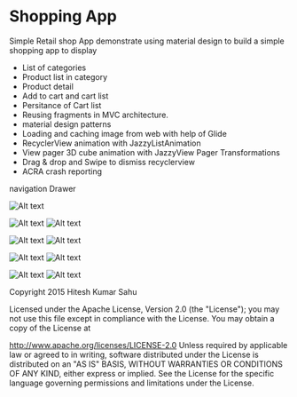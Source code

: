 # Shopping App 
Simple Retail shop App demonstrate using material design to build a simple shopping app to display
- List of categories
- Product list in category
- Product detail
- Add to cart and cart list
- Persitance of Cart list
- Reusing fragments in MVC architecture.
- material design patterns 
- Loading and caching image from web with help of Glide
- RecyclerView animation with JazzyListAnimation
- View pager 3D cube animation with JazzyView Pager Transformations
- Drag & drop and Swipe to dismiss recyclerview 
- ACRA crash reporting

navigation Drawer

![Alt text](https://github.com/hiteshsahu/ECommerce-App-Android-/blob/master/Art/nav_drawer.png "Nav")

![Alt text](https://github.com/hiteshsahu/ECommerce-App-Android-/blob/master/Art/home_screen.png "Home")
  ![Alt text](https://github.com/hiteshsahu/ECommerce-App-Android-/blob/master/Art/product_category.png "Products")

![Alt text](https://github.com/hiteshsahu/ECommerce-App-Android-/blob/master/Art/collapsable_header_category.png "Products list")
  ![Alt text](https://github.com/hiteshsahu/ECommerce-App-Android-/blob/master/Art/product_detail_from_cart.png "Products detail")

![Alt text](https://github.com/hiteshsahu/ECommerce-App-Android-/blob/master/Art/checkout_screen_visble_amount.png "Checkout list")
 ![Alt text](https://github.com/hiteshsahu/ECommerce-App-Android-/blob/master/Art/empty_cart.png "Empty cart")

![Alt text](https://github.com/hiteshsahu/ECommerce-App-Android-/blob/master/Art/checkout_screen_visble_amount.png "Collapse cart")
  ![Alt text](https://github.com/hiteshsahu/ECommerce-App-Android-/blob/master/Art/visivle_total_amount_from_product_detail.png "Collapsable cart")

Copyright 2015 Hitesh Kumar Sahu

Licensed under the Apache License, Version 2.0 (the "License"); you may not use this file except in compliance with the License. You may obtain a copy of the License at

http://www.apache.org/licenses/LICENSE-2.0
Unless required by applicable law or agreed to in writing, software distributed under the License is distributed on an "AS IS" BASIS, WITHOUT WARRANTIES OR CONDITIONS OF ANY KIND, either express or implied. See the License for the specific language governing permissions and limitations under the License.







